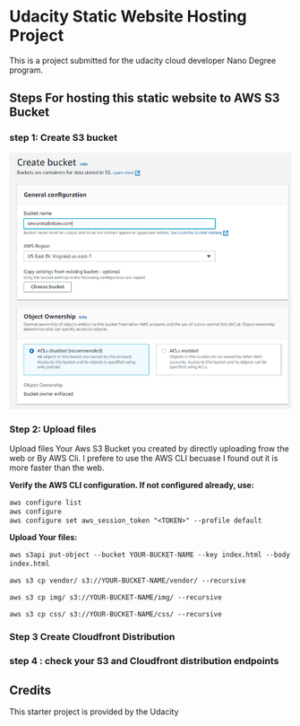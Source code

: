 
# Udacity Static Website Hosting Project

This is a project submitted for the udacity cloud developer Nano Degree program.



## Steps For hosting this static website to AWS S3 Bucket



### step 1: Create S3 bucket


![This is an image](https://raw.githubusercontent.com/sewunet/Udacity-Project-1/master/Screenshot/create%20Bucket.PNG)



### Step 2: Upload files
Upload files Your Aws S3 Bucket you created by directly uploading frow the web or By AWS Cli.
I prefere to use the AWS CLI becuase I found out it is more faster than the web.

**Verify the AWS CLI configuration. If not configured already, use:**
```shell
aws configure list
aws configure 
aws configure set aws_session_token "<TOKEN>" --profile default 
```
**Upload Your files:**

```shell
aws s3api put-object --bucket YOUR-BUCKET-NAME --key index.html --body index.html

```
```
aws s3 cp vendor/ s3://YOUR-BUCKET-NAME/vendor/ --recursive

```
```
aws s3 cp img/ s3://YOUR-BUCKET-NAME/img/ --recursive

```
```
aws s3 cp css/ s3://YOUR-BUCKET-NAME/css/ --recursive

```
### Step 3 Create Cloudfront Distribution



### step 4 : check your S3 and Cloudfront distribution endpoints


## Credits

This starter project is provided by the Udacity

